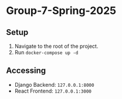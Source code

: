 # Group-7-Spring-2025
## Setup
1. Navigate to the root of the project.
2. Run `docker-compose up -d`
## Accessing
- Django Backend: `127.0.0.1:8000`
- React Frontend: `127.0.0.1:3000`

